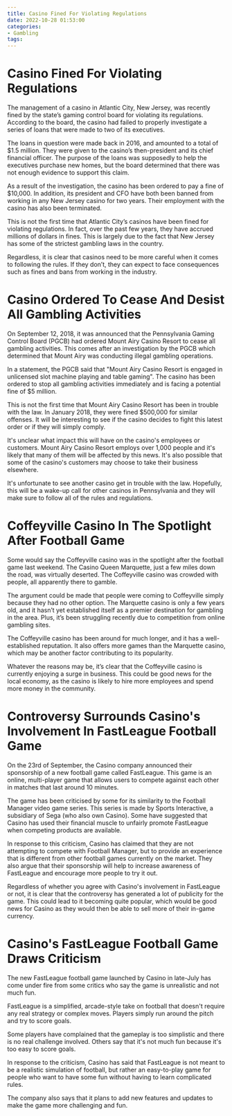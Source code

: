 ```yaml
---
title: Casino Fined For Violating Regulations 
date: 2022-10-28 01:53:00
categories:
- Gambling
tags:
---
```



#  Casino Fined For Violating Regulations 

The management of a casino in Atlantic City, New Jersey, was recently fined by the state’s gaming control board for violating its regulations. According to the board, the casino had failed to properly investigate a series of loans that were made to two of its executives. 

The loans in question were made back in 2016, and amounted to a total of $1.5 million. They were given to the casino’s then-president and its chief financial officer. The purpose of the loans was supposedly to help the executives purchase new homes, but the board determined that there was not enough evidence to support this claim. 

As a result of the investigation, the casino has been ordered to pay a fine of $10,000. In addition, its president and CFO have both been banned from working in any New Jersey casino for two years. Their employment with the casino has also been terminated. 

This is not the first time that Atlantic City’s casinos have been fined for violating regulations. In fact, over the past few years, they have accrued millions of dollars in fines. This is largely due to the fact that New Jersey has some of the strictest gambling laws in the country. 

Regardless, it is clear that casinos need to be more careful when it comes to following the rules. If they don’t, they can expect to face consequences such as fines and bans from working in the industry.

#  Casino Ordered To Cease And Desist All Gambling Activities 

On September 12, 2018, it was announced that the Pennsylvania Gaming Control Board (PGCB) had ordered Mount Airy Casino Resort to cease all gambling activities. This comes after an investigation by the PGCB which determined that Mount Airy was conducting illegal gambling operations.

In a statement, the PGCB said that "Mount Airy Casino Resort is engaged in unlicensed slot machine playing and table gaming". The casino has been ordered to stop all gambling activities immediately and is facing a potential fine of $5 million.

This is not the first time that Mount Airy Casino Resort has been in trouble with the law. In January 2018, they were fined $500,000 for similar offenses. It will be interesting to see if the casino decides to fight this latest order or if they will simply comply.

It's unclear what impact this will have on the casino's employees or customers. Mount Airy Casino Resort employs over 1,000 people and it's likely that many of them will be affected by this news. It's also possible that some of the casino's customers may choose to take their business elsewhere.

It's unfortunate to see another casino get in trouble with the law. Hopefully, this will be a wake-up call for other casinos in Pennsylvania and they will make sure to follow all of the rules and regulations.

#  Coffeyville Casino In The Spotlight After Football Game 

Some would say the Coffeyville casino was in the spotlight after the football game last weekend. The Casino Queen Marquette, just a few miles down the road, was virtually deserted. The Coffeyville casino was crowded with people, all apparently there to gamble.

The argument could be made that people were coming to Coffeyville simply because they had no other option. The Marquette casino is only a few years old, and it hasn’t yet established itself as a premier destination for gambling in the area. Plus, it’s been struggling recently due to competition from online gambling sites.

The Coffeyville casino has been around for much longer, and it has a well-established reputation. It also offers more games than the Marquette casino, which may be another factor contributing to its popularity.

Whatever the reasons may be, it’s clear that the Coffeyville casino is currently enjoying a surge in business. This could be good news for the local economy, as the casino is likely to hire more employees and spend more money in the community.

#  Controversy Surrounds Casino's Involvement In FastLeague Football Game 

On the 23rd of September, the Casino company announced their sponsorship of a new football game called FastLeague. This game is an online, multi-player game that allows users to compete against each other in matches that last around 10 minutes.

The game has been criticised by some for its similarity to the Football Manager video game series. This series is made by Sports Interactive, a subsidiary of Sega (who also own Casino). Some have suggested that Casino has used their financial muscle to unfairly promote FastLeague when competing products are available.

In response to this criticism, Casino has claimed that they are not attempting to compete with Football Manager, but to provide an experience that is different from other football games currently on the market. They also argue that their sponsorship will help to increase awareness of FastLeague and encourage more people to try it out.

Regardless of whether you agree with Casino's involvement in FastLeague or not, it is clear that the controversy has generated a lot of publicity for the game. This could lead to it becoming quite popular, which would be good news for Casino as they would then be able to sell more of their in-game currency.

#  Casino's FastLeague Football Game Draws Criticism

The new FastLeague football game launched by Casino in late-July has come under fire from some critics who say the game is unrealistic and not much fun.

FastLeague is a simplified, arcade-style take on football that doesn't require any real strategy or complex moves. Players simply run around the pitch and try to score goals.

Some players have complained that the gameplay is too simplistic and there is no real challenge involved. Others say that it's not much fun because it's too easy to score goals.

In response to the criticism, Casino has said that FastLeague is not meant to be a realistic simulation of football, but rather an easy-to-play game for people who want to have some fun without having to learn complicated rules.

The company also says that it plans to add new features and updates to make the game more challenging and fun.